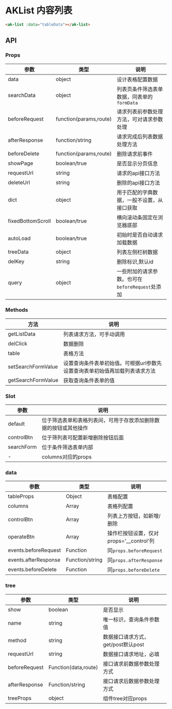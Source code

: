 # AKList 内容列表

```html
<ak-list :data="tableData"></ak-list>
```

## API

### Props

| 参数                | 类型                     | 说明                              |
|-------------------|------------------------|---------------------------------|
| data              | object                 | 设计表格配置数据                        |
| searchData        | object                 | 列表页条件筛选表单数据，同表单的`formData`      |
| beforeRequest     | function(params,route) | 请求列表前参数处理方法，可对请求参数处理            |
| afterResponse     | function/string        | 请求完成后列表数据处理方法                   |
| beforeDelete      | function(params,route) | 删除请求前事件                         |
| showPage          | boolean/true           | 是否显示分页信息                        |
| requestUrl        | string                 | 请求的api接口方法                      |
| deleteUrl         | string                 | 删除的api接口方法                      |
| dict              | object                 | 用于匹配的字典数据，一般不设置，从接口获取           |
| fixedBottomScroll | boolean/true           | 横向滚动条固定在浏览器底部                   |
| autoLoad          | boolean/true           | 初始时是否自动请求加载数据                   |
| treeData          | object                 | 列表左侧栏树数据                        |
| delKey            | string                 | 删除标识,默认id                       |
| query             | object                 | 一些附加的请求参数。也可在`beforeRequest`处添加 |

### Methods

| 方法                 | 说明                                      |
|--------------------|-----------------------------------------|
| getListData        | 列表请求方法，可手动调用                            |
| delClick           | 数据删除                                    |
| table              | 表格方法                                    |
| setSearchFormValue | 设置查询条件表单初始值。可根据url参数先设置查询表单初始值再加载列表请求方法 |
| getSearchFormValue | 获取查询条件表单的值                              |

### Slot

| 参数         | 说明                               |
|------------|----------------------------------|
| default    | 位于筛选表单和表格列表间，可用于存放添加删除数据的按钮或其他操作 |
| controlBtn | 位于筛列表可配置新增删除按钮后面                 |
| searchForm | 位于条件筛选表单内部                       |
| -          | columns对应的props                  |

### data

| 参数                   | 类型              | 说明                           |
|----------------------|-----------------|------------------------------|
| tableProps           | Object          | 表格配置                         |
| columns              | Array           | 表格列配置                        |
| controlBtn           | Array           | 列表上方按钮，如新增/删除                |
| operateBtn           | Array           | 操作栏按钮设置，仅对props='__control'列 |
| events.beforeRequest | Function        | 同`props.beforeRequest`       |
| events.afterResponse | Function/string | 同`props.afterResponse`       |
| events.beforeDelete  | Function 　      | 同`props.beforeDelete`        |

### tree

| 参数            | 类型                   | 说明                      |
|---------------|----------------------|-------------------------|
| show          | boolean              | 是否显示                    |
| name          | string               | 唯一标识，查询条件参数值            |
| method        | string               | 数据接口请求方式，get/post默认post |
| requestUrl    | string               | 数据接口请求地址，必填             |
| beforeRequest | Function(data,route) | 接口请求前数据参数处理方式           |
| afterResponse | Function/string      | 接口请求后数据参数处理方式           |
| treeProps     | object               | 组件tree对应props           |
